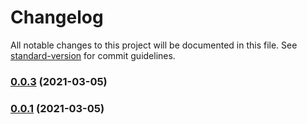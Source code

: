 # Changelog

All notable changes to this project will be documented in this file. See [standard-version](https://github.com/conventional-changelog/standard-version) for commit guidelines.

### [0.0.3](https://github.com/drazisil/ponygen/compare/v0.0.1...v0.0.3) (2021-03-05)

### [0.0.1](https://github.com/drazisil/ponygen/compare/v0.0.2...v0.0.1) (2021-03-05)
